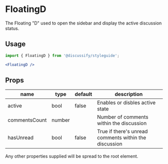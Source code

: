 # FloatingD

The Floating "D" used to open the sidebar and display the active discussion status.

## Usage

```jsx
import { FloatingD } from '@discussify/styleguide';

<FloatingD />
```

## Props

| name | type | default | description |
| -----| ---- | ------- | ----------- |
| active | bool | false | Enables or disbles active state |
| commentsCount | number | | Number of comments within the discussion |
| hasUnread | bool | false | True if there's unread comments within the discussion |

Any other properties supplied will be spread to the root element.
